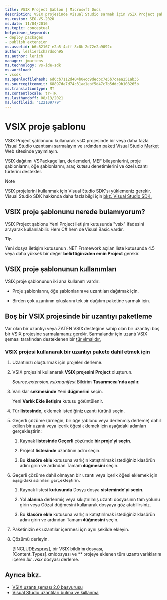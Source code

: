 ```yaml
---
title: VSIX Project Şablon | Microsoft Docs
description: VSIX projesinde Visual Studio sarmak için VSIX Project şablonunu kullanmayı ve ardından paketi Visual Studio Market'te yayımlamayı öğrenin.
ms.custom: SEO-VS-2020
ms.date: 11/04/2016
ms.topic: conceptual
helpviewer_keywords:
- deploy packages
- publish extension
ms.assetid: b6c82167-e2a5-4cff-8c8b-2d72e2a9092c
author: leslierichardson95
ms.author: lerich
manager: jmartens
ms.technology: vs-ide-sdk
ms.workload:
- vssdk
ms.openlocfilehash: 6d6cb7112d404b0ecc9decbc7e5b7caea251ab35
ms.sourcegitcommit: 68897da7d74c31ae1ebf5d47c7b5ddc9b108265b
ms.translationtype: MT
ms.contentlocale: tr-TR
ms.lasthandoff: 08/13/2021
ms.locfileid: "122109779"
---
```

# <a name="vsix-project-template"></a>VSIX proje şablonu

VSIX Project şablonunu kullanarak vsIX projesinde bir veya daha fazla Visual Studio uzantısını sarmalayın ve ardından paketi Visual Studio [Market](https://marketplace.visualstudio.com/) Web sitesinde yayımlayın.

 VSIX dağıtımı VSPackage'ları, derlemeleri, MEF bileşenlerini, proje şablonlarını, öğe şablonlarını, araç kutusu denetimlerini ve özel uzantı türlerini destekler.

> [!NOTE]
> VSIX projelerini kullanmak için Visual Studio SDK'sı yüklemeniz gerekir. Visual Studio SDK hakkında daha fazla bilgi için [bkz. Visual Studio SDK.](../extensibility/visual-studio-sdk.md)

## <a name="where-to-find-the-vsix-project-template"></a>VSIX proje şablonunu nerede bulamıyorum?

VSIX Project şablonu Yeni Project iletişim  kutusunda "vsix" ifadesini arayarak kullanılabilir.  Hem C# hem de Visual Basic vardır.

> [!TIP]
> Yeni dosya iletişim kutusunun .NET Framework açılan liste kutusunda 4.5 veya daha yüksek bir değer **belirttiğinizden emin Project** gerekir.

## <a name="uses-of-the-vsix-project-template"></a>VSIX proje şablonunun kullanımları

VSIX proje şablonunun iki ana kullanımı vardır:

- Proje şablonlarını, öğe şablonlarını ve uzantıları dağıtmak için.

- Birden çok uzantının çıkışlarını tek bir dağıtım paketine sarmak için.

## <a name="packaging-an-extension-in-an-empty-vsix-project"></a>Boş bir VSIX projesinde bir uzantıyı paketleme

Var olan bir uzantıyı veya ZATEN VSIX desteğine sahip olan bir uzantıyı boş bir VSIX projesine sarmalamanız gerekir. Sarmalandır için uzantı VSIX şeması tarafından desteklenen bir [tür olmalıdır.](../extensibility/vsix-extension-schema-2-0-reference.md)

### <a name="to-package-an-extension-by-using-a-vsix-project"></a>VSIX projesi kullanarak bir uzantıyı pakete dahil etmek için

1. Uzantınızı oluşturmak için projeleri derleme.

2. VSIX projesini kullanarak **VSIX projesini Project** oluşturun.

    *Source.extension.vsixmanifest* Bildirim **Tasarımcısı'nda açılır.**

3. Varlıklar **sekmesinde** Yeni **düğmesini** seçin.

    Yeni **Varlık Ekle iletişim** kutusu görüntülenir.

4. Tür **listesinde,** eklemek istediğiniz uzantı türünü seçin.

5. Geçerli çözüme (örneğin, bir öğe şablonu veya derlenmiş derleme) dahil edilen bir uzantı veya içerik öğesi eklemek için aşağıdaki adımları gerçekleştirin:

   1. Kaynak **listesinde Geçerli** çözümde **bir proje'yi seçin.**

   2. Project **listesinde** uzantının adını seçin.

   3. Bu **klasöre ekle** kutusuna varlığın katıştırılmak istediğiniz klasörün adını girin ve ardından Tamam **düğmesini** seçin.

6. Geçerli çözüme dahil olmayan bir uzantı veya içerik öğesi eklemek için aşağıdaki adımları gerçekleştirin:

   1. Kaynak listesi **kutusunda** Dosya dosya **sisteminde'yi seçin.**

   2. Yol **alanına** derlenmiş veya sıkıştırılmış uzantı dosyasının tam yolunu girin  veya Gözat düğmesini kullanarak dosyaya göz atabilirsiniz.

   3. Bu **klasöre ekle** kutusuna varlığın katıştırılmak istediğiniz klasörün adını girin ve ardından Tamam **düğmesini** seçin.

7. Paketinizin ek uzantılar içermesi için aynı şekilde ekleyin.

8. Çözümü derleyin.

    [!INCLUDE[vsprvs](../code-quality/includes/vsprvs_md.md)], bir VSIX bildirim dosyası, [Content_Types].xmldosyası ve ** projeye eklenen tüm uzantı varlıklarını içeren *bir .vsix* dosyası derleme.

## <a name="see-also"></a>Ayrıca bkz.

- [VSIX uzantı şeması 2.0 başvurusu](../extensibility/vsix-extension-schema-2-0-reference.md)
- [Visual Studio uzantıları bulma ve kullanma](../ide/finding-and-using-visual-studio-extensions.md)
